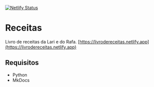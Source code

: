 [![Netlify Status](https://api.netlify.com/api/v1/badges/d45478d4-1c42-4905-90ef-cfdca68420c8/deploy-status)](https://app.netlify.com/sites/livrodereceitas/deploys)

# Receitas

Livro de receitas da Lari e do Rafa. [https://livrodereceitas.netlify.app](https://livrodereceitas.netlify.app)

## Requisitos

- Python
- MkDocs
